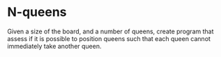 # N-queens
Given a size of the board, and a number of queens, create program that assess if it is possible to position queens such that each queen cannot immediately take another queen. 
